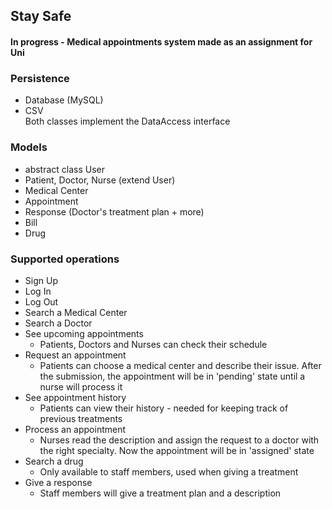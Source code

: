 ## Stay Safe 
#### In progress - Medical appointments system made as an assignment for Uni 

### Persistence 
- Database (MySQL)
- CSV  
Both classes implement the DataAccess interface
  
### Models
- abstract class User
- Patient, Doctor, Nurse (extend User)
- Medical Center
- Appointment
- Response (Doctor's treatment plan + more)
- Bill
- Drug

### Supported operations
* Sign Up
* Log In
* Log Out
* Search a Medical Center
* Search a Doctor
* See upcoming appointments
   * Patients, Doctors and Nurses can check their schedule
* Request an appointment
   * Patients can choose a medical center and describe their issue. After the submission, the appointment will be in 'pending' state until a nurse will process it
* See appointment history
    * Patients can view their history - needed for keeping track of previous treatments
* Process an appointment
    * Nurses read the description and assign the request to a doctor with the right specialty. Now the appointment will be in 'assigned' state
* Search a drug
    * Only available to staff members, used when giving a treatment
* Give a response
    * Staff members will give a treatment plan and a description
